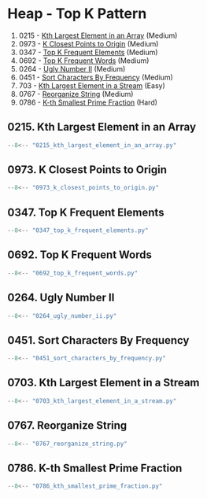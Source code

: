 # Heap - Top K Pattern

1. 0215 - [Kth Largest Element in an Array](https://leetcode.com/problems/kth-largest-element-in-an-array/) (Medium)
2. 0973 - [K Closest Points to Origin](https://leetcode.com/problems/k-closest-points-to-origin/) (Medium)
3. 0347 - [Top K Frequent Elements](https://leetcode.com/problems/top-k-frequent-elements/) (Medium)
4. 0692 - [Top K Frequent Words](https://leetcode.com/problems/top-k-frequent-words/) (Medium)
5. 0264 - [Ugly Number II](https://leetcode.com/problems/ugly-number-ii/) (Medium)
6. 0451 - [Sort Characters By Frequency](https://leetcode.com/problems/sort-characters-by-frequency/) (Medium)
7. 703 - [Kth Largest Element in a Stream](https://leetcode.com/problems/kth-largest-element-in-a-stream/) (Easy)
8. 0767 - [Reorganize String](https://leetcode.com/problems/reorganize-string/) (Medium)
9. 0786 - [K-th Smallest Prime Fraction](https://leetcode.com/problems/k-th-smallest-prime-fraction/) (Hard)

## 0215. Kth Largest Element in an Array

```python
--8<-- "0215_kth_largest_element_in_an_array.py"
```

## 0973. K Closest Points to Origin

```python
--8<-- "0973_k_closest_points_to_origin.py"
```

## 0347. Top K Frequent Elements

```python
--8<-- "0347_top_k_frequent_elements.py"
```

## 0692. Top K Frequent Words

```python
--8<-- "0692_top_k_frequent_words.py"
```

## 0264. Ugly Number II

```python
--8<-- "0264_ugly_number_ii.py"
```

## 0451. Sort Characters By Frequency

```python
--8<-- "0451_sort_characters_by_frequency.py"
```

## 0703. Kth Largest Element in a Stream

```python
--8<-- "0703_kth_largest_element_in_a_stream.py"
```

## 0767. Reorganize String

```python
--8<-- "0767_reorganize_string.py"
```

## 0786. K-th Smallest Prime Fraction

```python
--8<-- "0786_kth_smallest_prime_fraction.py"
```
